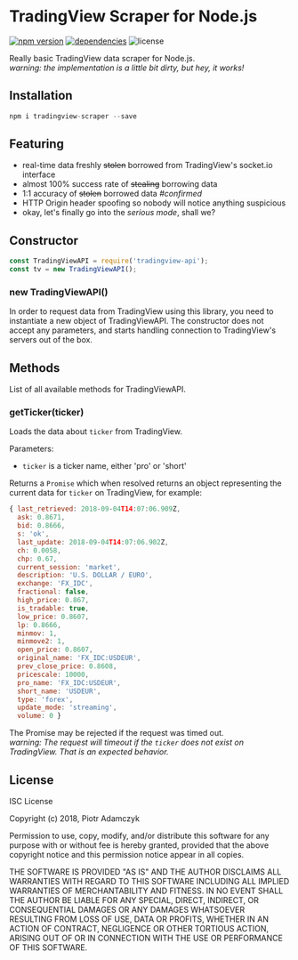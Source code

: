 TradingView Scraper for Node.js
================================
[![npm version](https://img.shields.io/npm/v/tradingview-scraper.svg)](https://npmjs.com/package/tradingview-scraper)
[![dependencies](https://img.shields.io/david/imxeno/tradingview-scraper.svg)](https://david-dm.org/imxeno/tradingview-scraper)
![license](https://img.shields.io/npm/l/tradingview-scraper.svg)

Really basic TradingView data scraper for Node.js.  
*warning: the implementation is a little bit dirty, but hey, it works!*

Installation
--------------------

```javascript
npm i tradingview-scraper --save
```

Featuring
--------------------
* real-time data freshly ~~stolen~~ borrowed from TradingView's socket.io interface
* almost 100% success rate of ~~stealing~~ borrowing data
* 1:1 accuracy of ~~stolen~~ borrowed data *#confirmed*
* HTTP Origin header spoofing so nobody will notice anything suspicious
* okay, let's finally go into the *serious mode*, shall we?

Constructor
--------------------
```javascript
const TradingViewAPI = require('tradingview-api');
const tv = new TradingViewAPI();
```
### new TradingViewAPI()

In order to request data from TradingView using this library, you need to instantiate a new object of TradingViewAPI. The constructor does not accept any parameters, and starts handling connection to TradingView's servers out of the box.

Methods
--------------------

List of all available methods for TradingViewAPI.


### getTicker(ticker)
Loads the data about `ticker` from TradingView.

Parameters:
* `ticker` is a ticker name, either 'pro' or 'short'

Returns a `Promise` which when resolved returns an object representing the current data for `ticker` on TradingView, for example:
```javascript
{ last_retrieved: 2018-09-04T14:07:06.909Z,
  ask: 0.8671,
  bid: 0.8666,
  s: 'ok',
  last_update: 2018-09-04T14:07:06.902Z,
  ch: 0.0058,
  chp: 0.67,
  current_session: 'market',
  description: 'U.S. DOLLAR / EURO',
  exchange: 'FX_IDC',
  fractional: false,
  high_price: 0.867,
  is_tradable: true,
  low_price: 0.8607,
  lp: 0.8666,
  minmov: 1,
  minmove2: 1,
  open_price: 0.8607,
  original_name: 'FX_IDC:USDEUR',
  prev_close_price: 0.8608,
  pricescale: 10000,
  pro_name: 'FX_IDC:USDEUR',
  short_name: 'USDEUR',
  type: 'forex',
  update_mode: 'streaming',
  volume: 0 }
```
The Promise may be rejected if the request was timed out.  
*warning: The request will timeout if the `ticker` does not exist on TradingView. That is an expected behavior.*

License
--------------------

ISC License

Copyright (c) 2018, Piotr Adamczyk

Permission to use, copy, modify, and/or distribute this software for any
purpose with or without fee is hereby granted, provided that the above
copyright notice and this permission notice appear in all copies.

THE SOFTWARE IS PROVIDED "AS IS" AND THE AUTHOR DISCLAIMS ALL WARRANTIES
WITH REGARD TO THIS SOFTWARE INCLUDING ALL IMPLIED WARRANTIES OF
MERCHANTABILITY AND FITNESS. IN NO EVENT SHALL THE AUTHOR BE LIABLE FOR
ANY SPECIAL, DIRECT, INDIRECT, OR CONSEQUENTIAL DAMAGES OR ANY DAMAGES
WHATSOEVER RESULTING FROM LOSS OF USE, DATA OR PROFITS, WHETHER IN AN
ACTION OF CONTRACT, NEGLIGENCE OR OTHER TORTIOUS ACTION, ARISING OUT OF
OR IN CONNECTION WITH THE USE OR PERFORMANCE OF THIS SOFTWARE.